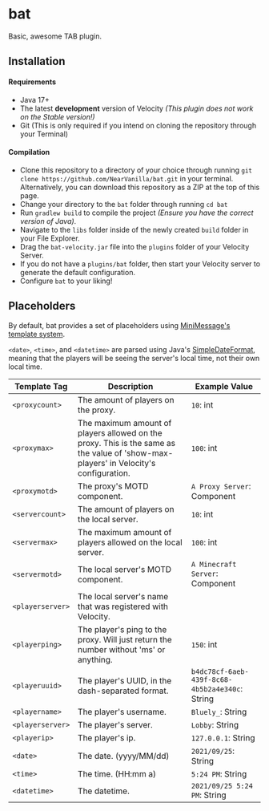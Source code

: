# bat

Basic, awesome TAB plugin.

## Installation

#### Requirements

- Java 17+
- The latest **development** version of Velocity *(This plugin does not work on the Stable version!)*
- Git (This is only required if you intend on cloning the repository through your Terminal)

#### Compilation

- Clone this repository to a directory of your choice through running `git clone https://github.com/NearVanilla/bat.git` in your terminal. Alternatively, you can download this repository as a ZIP at the top of this page.
- Change your directory to the `bat` folder through running `cd bat`
- Run `gradlew build` to compile the project *(Ensure you have the correct version of Java)*.
- Navigate to the `libs` folder inside of the newly created `build` folder in your File Explorer.
- Drag the `bat-velocity.jar` file into the `plugins` folder of your Velocity Server.
- If you do not have a `plugins/bat` folder, then start your Velocity server to generate the default configuration.
- Configure `bat` to your liking!


## Placeholders

By default, bat provides a set of placeholders using [MiniMessage's template system](https://docs.adventure.kyori.net/minimessage#template).

`<date>`, `<time>`, and `<datetime>` are parsed using Java's [SimpleDateFormat](https://docs.oracle.com/en/java/javase/17/docs/api/java.base/java/text/SimpleDateFormat.html), meaning that the players will be seeing the server's local time, not their own local time.

| Template Tag    | Description                                                                                                                          | Example Value                                  |
|-----------------|--------------------------------------------------------------------------------------------------------------------------------------|------------------------------------------------|
| `<proxycount>`  | The amount of players on the proxy.                                                                                                  | `10`: int                                      |
| `<proxymax>`    | The maximum amount of players allowed on the proxy. This is the same as the value of 'show-max-players' in Velocity's configuration. | `100`: int                                     |
| `<proxymotd>`   | The proxy's MOTD component.                                                                                                          | `A Proxy Server`: Component                    |
| `<servercount>` | The amount of players on the local server.                                                                                           | `10`: int                                      |
| `<servermax>`   | The maximum amount of players allowed on the local server.                                                                           | `100`: int                                     |
| `<servermotd>`  | The local server's MOTD component.                                                                                                   | `A Minecraft Server`: Component                |
| `<playerserver>`  | The local server's name that was registered with Velocity.                                                                           |                                                |
| `<playerping>`  | The player's ping to the proxy. Will just return the number without 'ms' or anything.                                                | `150`: int                                     |
| `<playeruuid>`  | The player's UUID, in the dash-separated format.                                                                                     | `b4dc78cf-6aeb-439f-8c68-4b5b2a4e340c`: String |
| `<playername>`  | The player's username.                                                                                                               | `Bluely_`: String                              |
| `<playerserver>`| The player's server.                                                                                                                 | `Lobby`: String                                |
| `<playerip>`    | The player's ip.                                                                                                                     | `127.0.0.1`: String                            |
| `<date>`        | The date. (yyyy/MM/dd)                                                                                                               | `2021/09/25`: String                           |
| `<time>`        | The time. (HH:mm a)                                                                                                                  | `5:24 PM`: String                              |
| `<datetime>`    | The datetime.                                                                                                                        | `2021/09/25 5:24 PM`: String                   |
